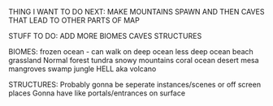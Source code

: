 THING I WANT TO DO NEXT: MAKE MOUNTAINS SPAWN AND THEN CAVES THAT LEAD TO OTHER PARTS OF MAP

STUFF TO DO:
ADD MORE BIOMES
CAVES
STRUCTURES

BIOMES:
frozen ocean - can walk on
deep ocean
less deep ocean
beach
grassland
Normal forest
tundra
snowy mountains
coral ocean
desert
mesa
mangroves
swamp
jungle
HELL aka volcano

STRUCTURES:
Probably gonna be seperate instances/scenes or off screen places
Gonna have like portals/entrances on surface
